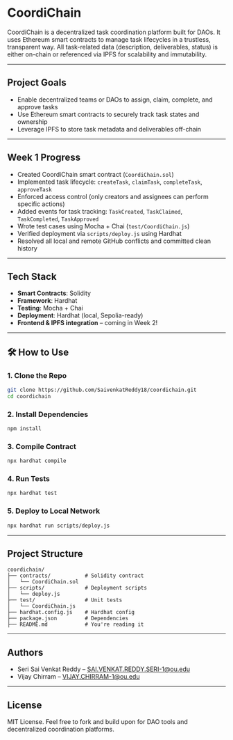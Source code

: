 # CoordiChain

CoordiChain is a decentralized task coordination platform built for DAOs. It uses Ethereum smart contracts to manage task lifecycles in a trustless, transparent way. All task-related data (description, deliverables, status) is either on-chain or referenced via IPFS for scalability and immutability.

---

##  Project Goals

- Enable decentralized teams or DAOs to assign, claim, complete, and approve tasks
- Use Ethereum smart contracts to securely track task states and ownership
- Leverage IPFS to store task metadata and deliverables off-chain

---

##  Week 1 Progress

- Created CoordiChain smart contract (`CoordiChain.sol`)
- Implemented task lifecycle: `createTask`, `claimTask`, `completeTask`, `approveTask`
- Enforced access control (only creators and assignees can perform specific actions)
- Added events for task tracking: `TaskCreated`, `TaskClaimed`, `TaskCompleted`, `TaskApproved`
- Wrote test cases using Mocha + Chai (`test/CoordiChain.js`)
- Verified deployment via `scripts/deploy.js` using Hardhat
- Resolved all local and remote GitHub conflicts and committed clean history

---

##  Tech Stack

- **Smart Contracts**: Solidity
- **Framework**: Hardhat
- **Testing**: Mocha + Chai
- **Deployment**: Hardhat (local, Sepolia-ready)
- **Frontend & IPFS integration** – coming in Week 2!

---

## 🛠️ How to Use

### 1. Clone the Repo

```bash
git clone https://github.com/SaivenkatReddy18/coordichain.git
cd coordichain
```

### 2. Install Dependencies

```bash
npm install
```

### 3. Compile Contract

```bash
npx hardhat compile
```

### 4. Run Tests

```bash
npx hardhat test
```

### 5. Deploy to Local Network

```bash
npx hardhat run scripts/deploy.js
```

---

##  Project Structure

```
coordichain/
├── contracts/           # Solidity contract
│   └── CoordiChain.sol
├── scripts/             # Deployment scripts
│   └── deploy.js
├── test/                # Unit tests
│   └── CoordiChain.js
├── hardhat.config.js    # Hardhat config
├── package.json         # Dependencies
├── README.md            # You're reading it
```

---

##  Authors

- Seri Sai Venkat Reddy – [SAI.VENKAT.REDDY.SERI-1@ou.edu](mailto:SAI.VENKAT.REDDY.SERI-1@ou.edu)
- Vijay Chirram – [VIJAY.CHIRRAM-1@ou.edu](mailto:VIJAY.CHIRRAM-1@ou.edu)

---

##  License

MIT License. Feel free to fork and build upon for DAO tools and decentralized coordination platforms.
